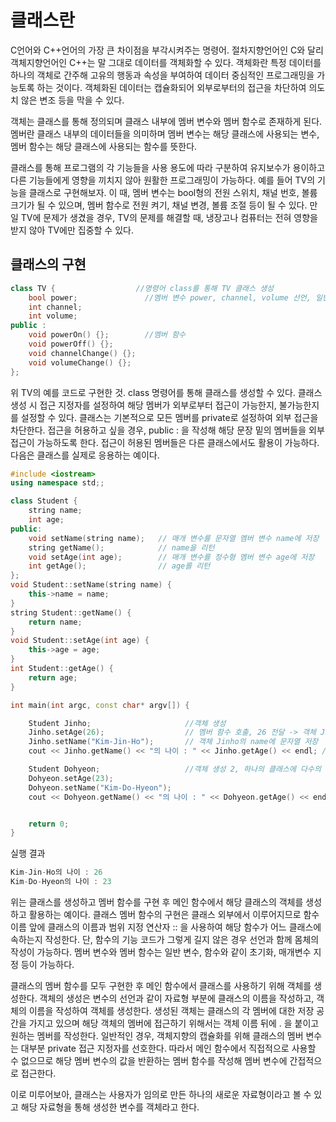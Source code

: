 # 클래스란

C언어와 C++언어의 가장 큰 차이점을 부각시켜주는 명령어. 절차지향언어인 C와 달리 객체지향언어인 C++는 말 그대로 데이터를 객체화할 수 있다. 객체화란 특정 데이터를 하나의 객체로 간주해
고유의 행동과 속성을 부여하여 데이터 중심적인 프로그래밍을 가능토록 하는 것이다. 객체화된 데이터는 캡슐화되어 외부로부터의 접근을 차단하여 의도치 않은 변조 등을 막을 수
있다.

객체는 클래스를 통해 정의되며 클래스 내부에 멤버 변수와 멤버 함수로 존재하게 된다. 멤버란 클래스 내부의 데이터들을 의미하며 멤버 변수는 해당 클래스에 사용되는 변수, 멤버 함수는 
해당 클래스에 사용되는 함수를 뜻한다. 

클래스를 통해 프로그램의 각 기능들을 사용 용도에 따라 구분하여 유지보수가 용이하고 다른 기능들에게 영향을 끼치지 않아 원활한 프로그래밍이 가능하다. 예를 들어 TV의 기능을 클래스로
구현해보자. 이 때, 멤버 변수는 bool형의 전원 스위치, 채널 번호, 볼륨 크기가 될 수 있으며, 멤버 함수로 전원 켜기, 채널 변경, 볼륨 조절 등이 될 수 있다. 만일 TV에 문제가 생겼을 경우, 
TV의 문제를 해결할 때, 냉장고나 컴퓨터는 전혀 영향을 받지 않아 TV에만 집중할 수 있다.

## 클래스의 구현

```c++
class TV {                  //명령어 class를 통해 TV 클래스 생성
	bool power;               //멤버 변수 power, channel, volume 선언, 일반 변수 선언과 같이 초기화 또한 가능하다.
	int channel;
	int volume;
public :
	void powerOn() {};        //멤버 함수
	void powerOff() {};
	void channelChange() {};
	void volumeChange() {};
};
```

위 TV의 예를 코드로 구현한 것. class 명령어를 통해 클래스를 생성할 수 있다. 클래스 생성 시 접근 지정자를 설정하여 해당 멤버가 외부로부터 접근이 가능한지, 불가능한지를 설정할 수 있다.
클래스는 기본적으로 모든 멤버를 private로 설정하여 외부 접근을 차단한다. 접근을 허용하고 싶을 경우, public : 을 작성해 해당 문장 밑의 멤버들을 외부 접근이 가능하도록 한다. 접근이
허용된 멤버들은 다른 클래스에서도 활용이 가능하다. 다음은 클래스를 실제로 응용하는 예이다.

```c++
#include <iostream>
using namespace std;;

class Student {
	string name;
	int age;
public:
	void setName(string name);   // 매개 변수를 문자열 멤버 변수 name에 저장
	string getName();            // name을 리턴
	void setAge(int age);        // 매개 변수를 정수형 멤버 변수 age에 저장
	int getAge();                // age를 리턴
};
void Student::setName(string name) {
	this->name = name;
}
string Student::getName() { 
	return name;
}
void Student::setAge(int age) {
	this->age = age;
}
int Student::getAge() {
	return age;
}

int main(int argc, const char* argv[]) {

	Student Jinho;                     //객체 생성
	Jinho.setAge(26);                  // 멤버 함수 호출, 26 전달 -> 객체 Jinho의 age에 26을 저장
	Jinho.setName("Kim-Jin-Ho");       // 객체 Jinho의 name에 문자열 저장
	cout << Jinho.getName() << "의 나이 : " << Jinho.getAge() << endl; // 각 변수를 리턴하는 함수를 출력

	Student Dohyeon;                   //객체 생성 2, 하나의 클래스에 다수의 객체를 생성할 수 있다.
	Dohyeon.setAge(23);
	Dohyeon.setName("Kim-Do-Hyeon");
	cout << Dohyeon.getName() << "의 나이 : " << Dohyeon.getAge() << endl;


	return 0;
}
  ```
  
실행 결과
```c++
Kim-Jin-Ho의 나이 : 26
Kim-Do-Hyeon의 나이 : 23
```
위는 클래스를 생성하고 멤버 함수를 구현 후 메인 함수에서 해당 클래스의 객체를 생성하고 활용하는 예이다. 클래스 멤버 함수의 구현은 클래스 외부에서 이루어지므로 함수 이름 앞에 클래스의 이름과 범위 지정 연산자 :: 을 사용하여 해당 함수가 어느 클래스에 속하는지 작성한다. 단, 함수의 기능 코드가 그렇게 길지 않은 경우 선언과 함께 몸체의 작성이 가능하다. 멤버 변수와 멤버 함수는 일반 변수, 함수와 같이 초기화, 매개변수 지정 등이 가능하다.

  클래스의 멤버 함수를 모두 구현한 후 메인 함수에서 클래스를 사용하기 위해 객체를 생성한다. 객체의 생성은 변수의 선언과 같이 자료형 부분에 클래스의 이름을 작성하고, 객체의 이름을 작성하여 객체를 생성한다. 생성된 객체는 클래스의 각 멤버에 대한 저장 공간을 가지고 있으며 해당 객체의 멤버에 접근하기 위해서는 객체 이름 뒤에 . 을 붙이고 원하는 멤버를 작성한다. 일반적인 경우, 객체지향의 캡슐화를 위해 클래스의 멤버 변수는 대부분 private 접근 지정자를 선호한다. 따라서 메인 함수에서 직접적으로 사용할 수 없으므로 해당 멤버 변수의 값을 반환하는 멤버 함수를 작성해 멤버 변수에 간접적으로 접근한다.

  이로 미루어보아, 클래스는 사용자가 임의로 만든 하나의 새로운 자료형이라고 볼 수 있고 해당 자료형을 통해 생성한 변수를 객체라고 한다.







